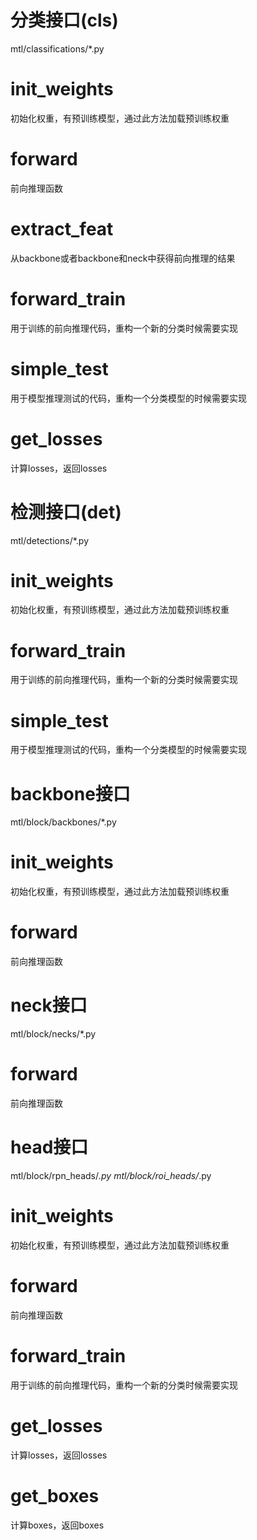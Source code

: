 # 分类接口(cls)
mtl/classifications/*.py

# init_weights
  初始化权重，有预训练模型，通过此方法加载预训练权重
# forward
  前向推理函数
# extract_feat
  从backbone或者backbone和neck中获得前向推理的结果
# forward_train
  用于训练的前向推理代码，重构一个新的分类时候需要实现
# simple_test
  用于模型推理测试的代码，重构一个分类模型的时候需要实现
# get_losses
  计算losses，返回losses

#####
# 检测接口(det)
mtl/detections/*.py

# init_weights
  初始化权重，有预训练模型，通过此方法加载预训练权重
# forward_train
  用于训练的前向推理代码，重构一个新的分类时候需要实现
# simple_test
  用于模型推理测试的代码，重构一个分类模型的时候需要实现

######
# backbone接口
mtl/block/backbones/*.py

# init_weights
  初始化权重，有预训练模型，通过此方法加载预训练权重
# forward
  前向推理函数

######
# neck接口
mtl/block/necks/*.py

# forward
  前向推理函数

######
# head接口
mtl/block/rpn_heads/*.py
mtl/block/roi_heads/*.py

# init_weights
  初始化权重，有预训练模型，通过此方法加载预训练权重
# forward
  前向推理函数
# forward_train
  用于训练的前向推理代码，重构一个新的分类时候需要实现
# get_losses
  计算losses，返回losses
  # get_boxes
  计算boxes，返回boxes